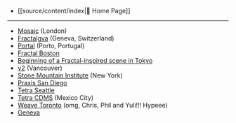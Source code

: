 - [[source/content/index|🏡 Home Page]]

---

- [Mosaic](https://mosaic-london.super.site/) (London)
- [Fractalgva](https://fractalgva.ch/about) (Geneva, Switzerland)
- [Portal](https://portalporto.super.site/) (Porto, Portugal)
- [Fractal Boston](https://fractal.boston/)
- [Beginning of a Fractal-inspired scene in Tokyo](https://hiitssai.substack.com/p/dear-friend-i-havent-met-yet)
- [v2](https://v2.city/) (Vancouver)
- [Stone Mountain Institute](https://pool-pyjama-1f6.notion.site/Stone-Mountain-Institute-2169762e4e5c801583a0cb57a075aa5c) (New York)
- [Praxis San Diego](https://praxissandiego.github.io/)
- [Tetra Seattle](https://tetracity.net/seattle)
- [Tetra CDMS](https://economic-dichondra-009.notion.site/Tetra-CDMX-20f05e59009e804b8146cf3a594f15ca) (Mexico City)
- [Weave Toronto](https://weavetoronto.notion.site/) (omg, Chris, Phil and Yuli!!! Hypeee)
- [Geneva](https://x.com/chiaragerosa/status/1965105173279506518)